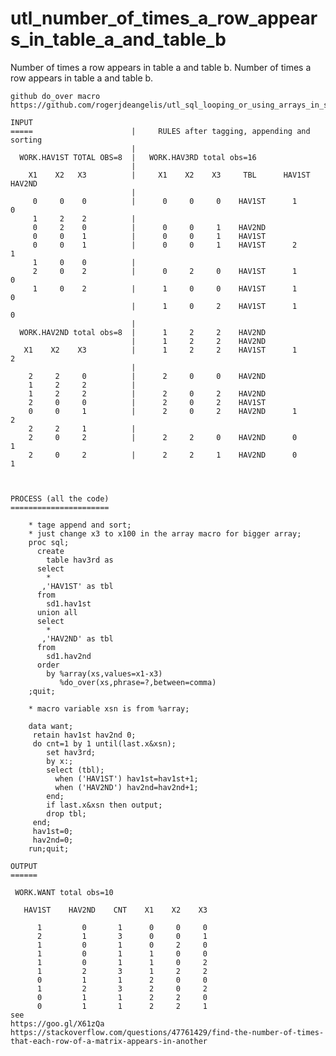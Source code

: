 # utl_number_of_times_a_row_appears_in_table_a_and_table_b
Number of times a row appears in table a and table b.
    Number of times a row appears in table a and table b.

    github do_over macro
    https://github.com/rogerjdeangelis/utl_sql_looping_or_using_arrays_in_sql_do_over_macro

    INPUT
    =====                      |     RULES after tagging, appending and sorting
                               |
      WORK.HAV1ST TOTAL OBS=8  |   WORK.HAV3RD total obs=16
                               |
        X1    X2   X3          |     X1    X2    X3     TBL      HAV1ST   HAV2ND
                               |
         0     0    0          |      0     0     0    HAV1ST      1        0
         1     2    2          |
         0     2    0          |      0     0     1    HAV2ND
         0     0    1          |      0     0     1    HAV1ST
         0     0    1          |      0     0     1    HAV1ST      2        1
         1     0    0          |
         2     0    2          |      0     2     0    HAV1ST      1        0
         1     0    2          |      1     0     0    HAV1ST      1        0
                               |      1     0     2    HAV1ST      1        0
                               |
      WORK.HAV2ND total obs=8  |      1     2     2    HAV2ND
                               |      1     2     2    HAV2ND
       X1    X2    X3          |      1     2     2    HAV1ST      1        2
                               |
        2     2     0          |      2     0     0    HAV2ND
        1     2     2          |
        1     2     2          |      2     0     2    HAV2ND
        2     0     0          |      2     0     2    HAV1ST
        0     0     1          |      2     0     2    HAV2ND      1        2
        2     2     1          |
        2     0     2          |      2     2     0    HAV2ND      0        1
        2     0     2          |      2     2     1    HAV2ND      0        1



    PROCESS (all the code)
    ======================

        * tage append and sort;
        * just change x3 to x100 in the array macro for bigger array;
        proc sql;
          create
            table hav3rd as
          select
            *
           ,'HAV1ST' as tbl
          from
            sd1.hav1st
          union all
          select
            *
           ,'HAV2ND' as tbl
          from
            sd1.hav2nd
          order
            by %array(xs,values=x1-x3)
               %do_over(xs,phrase=?,between=comma)
        ;quit;

        * macro variable xsn is from %array;

        data want;
         retain hav1st hav2nd 0;
         do cnt=1 by 1 until(last.x&xsn);
            set hav3rd;
            by x:;
            select (tbl);
              when ('HAV1ST') hav1st=hav1st+1;
              when ('HAV2ND') hav2nd=hav2nd+1;
            end;
            if last.x&xsn then output;
            drop tbl;
         end;
         hav1st=0;
         hav2nd=0;
        run;quit;

    OUTPUT
    ======

     WORK.WANT total obs=10

       HAV1ST    HAV2ND    CNT    X1    X2    X3

          1         0       1      0     0     0
          2         1       3      0     0     1
          1         0       1      0     2     0
          1         0       1      1     0     0
          1         0       1      1     0     2
          1         2       3      1     2     2
          0         1       1      2     0     0
          1         2       3      2     0     2
          0         1       1      2     2     0
          0         1       1      2     2     1
    see
    https://goo.gl/X61zQa
    https://stackoverflow.com/questions/47761429/find-the-number-of-times-that-each-row-of-a-matrix-appears-in-another



